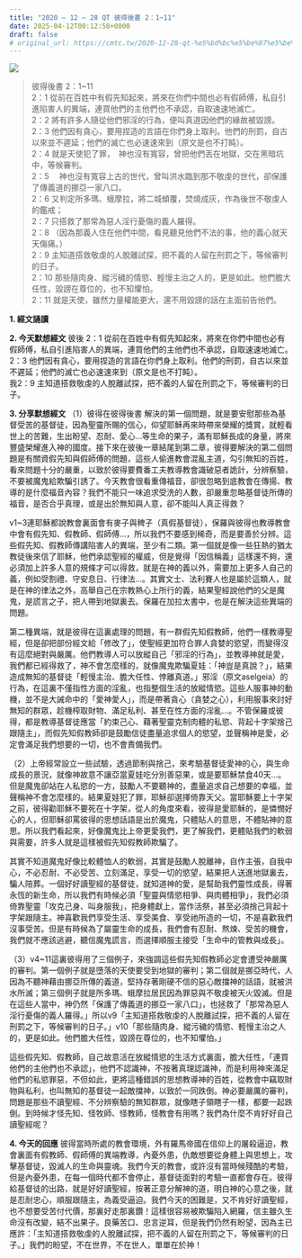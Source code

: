 ```yaml
---
title: "2020 – 12 – 28 QT 彼得後書 2：1~11"
date: 2025-04-12T00:12:58+0800
draft: false
# original_url: https://cmtc.tw/2020-12-28-qt-%e5%bd%bc%e5%be%97%e5%be%8c%e6%9b%b8-2%ef%bc%9a111
---
```


![](/images/qt.jpg)
> 彼得後書 2：1\~11  
> 2：1 從前在百姓中有假先知起來，將來在你們中間也必有假師傅，私自引進陷害人的異端，連買他們的主他們也不承認，自取速速地滅亡。  
> 2：2 將有許多人隨從他們邪淫的行為，便叫真道因他們的緣故被毀謗。  
> 2：3 他們因有貪心，要用捏造的言語在你們身上取利。他們的刑罰，自古以來並不遲延；他們的滅亡也必速速來到（原文是也不打盹）。  
> 2：4 就是天使犯了罪，　神也沒有寬容，曾把他們丟在地獄，交在黑暗坑中，等候審判。  
> 2：5 　神也沒有寬容上古的世代，曾叫洪水臨到那不敬虔的世代，卻保護了傳義道的挪亞一家八口。  
> 2：6 又判定所多瑪、蛾摩拉，將二城傾覆，焚燒成灰，作為後世不敬虔人的鑑戒；  
> 2：7 只搭救了那常為惡人淫行憂傷的義人羅得。  
> 2：8 （因為那義人住在他們中間，看見聽見他們不法的事，他的義心就天天傷痛。）  
> 2：9 主知道搭救敬虔的人脫離試探，把不義的人留在刑罰之下，等候審判的日子。  
> 2：10 那些隨肉身、縱污穢的情慾、輕慢主治之人的，更是如此。他們膽大任性，毀謗在尊位的，也不知懼怕。  
> 2：11 就是天使，雖然力量權能更大，還不用毀謗的話在主面前告他們。

**1. 經文誦讀**

**2.  今天默想經文**
彼後 2：1 從前在百姓中有假先知起來，將來在你們中間也必有假師傅，私自引進陷害人的異端，連買他們的主他們也不承認，自取速速地滅亡。  
2：3 他們因有貪心，要用捏造的言語在你們身上取利。他們的刑罰，自古以來並不遲延；他們的滅亡也必速速來到（原文是也不打盹）。  
我2：9 主知道搭救敬虔的人脫離試探，把不義的人留在刑罰之下，等候審判的日子。

**3. 分享默想經文**
（1）彼得在彼得後書 解決的第一個問題，就是要安慰那些為基督受苦的基督徒，因為聖靈所賜的信心，仰望耶穌再來時帶來榮耀的獎賞，就輕看世上的苦難，生出盼望、忍耐、愛心…等生命的果子，滿有耶穌長成的身量，將來豐盛榮耀進入神的國度。接下來在彼後一章結尾到第二章，彼得要解決的第二個問題是有關資假先知與假師傅的問題，這些人偷進教會混亂主道，勾引無知的百姓，看來問題十分的嚴重，以致於彼得要費番工夫教導教會識破惡者詭計，分辨察驗，不要被魔鬼給欺騙引誘了。今天教會很看重傳福音，卻很忽略到底教會在傳揚、教導的是什麼福音內容？我們不能只一味追求受洗的人數，卻嚴重忽略基督徒所傳的福音，是否合乎真理，或是出於無知與人意，卻不能叫人真正得救？

v1\~3連耶穌都說教會裏面會有麥子與稗子（真假基督徒），保羅與彼得也教導教會中會有假先知、假教師、假師傅…，所以我們不要感到稀奇，而是要善於分辨。這些假先知、假教師傳講陷害人的異端，至少有二類。第一個就是像一些狂熱的猶太教徒後來信了耶穌，他們承認聖經的權威，但是覺得「因信稱義」這樣還不夠，還必須加上許多人意的規條才可以得救，就是在神的義以外，需要加上更多人自己的義，例如受割禮、守安息日、行律法…。其實文士、法利賽人也是屬於這類人，就是在神的律法之外，高舉自己在宗教熱心上所行的義，結果聖經說他們的父是魔鬼，是謊言之子，把人帶到地獄裏去。保羅在加拉太書中，也是在解決這些異端的問題。

第二種異端，就是彼得在這裏處理的問題，有一群假先知假教師，他們一樣教導聖經，但是卻把部份經文給「修改了」，使聖經更加符合罪人貪婪的慾望，而變得沒有這麼絕對與嚴厲。他們教導人可以放縱自己「邪淫的行為」，並教導神就是愛，我們都已經得救了，神不會怎麼樣的，就像魔鬼欺騙夏娃：「神豈是真說？」，結果造成無知的基督徒「輕慢主治、膽大任性、悖離真道。」邪淫（原文aselgeia）的行為，在這裏不僅指性方面的淫亂，也指整個生活的放縱情慾。這些人服事神的動機，並不是大誡命中的「愛神愛人」，而是帶著貪心（貪婪之心），利用服事來討好無知的群眾，趁機榨取財物、滿足私利、甚至在性方面的淫亂…。不管保羅或彼得，都是教導基督徒應當「約束己心、藉著聖靈克制肉體的私慾、背起十字架捨己跟隨主」，而假先知假教師卻是鼓勵信徒盡量追求個人的慾望，並聲稱神是愛，必定會滿足我們想要的一切，也不會責備我們。

（2）上帝經常設立一些試驗，透過節制與捨己，來考驗基督徒愛神的心，與生命成長的景況，就像神故意不讓亞當夏娃吃分別善惡果，或是要耶穌禁食40天…。但是魔鬼卻站在人私慾的一方，鼓勵人不要聽神的，盡量追求自己想要的幸福，並聲稱神不會怎麼樣的。結果夏娃犯了罪，耶穌卻選擇倚靠天父。當耶穌要上十字架之前，彼得勸耶穌不要死在十字架，從人的角度來看，彼得是愛耶穌的，是憐憫好心的人，但耶穌卻罵彼得的思想話語是出於魔鬼，只體貼人的意思，不體貼神的意思。所以我們看起來，好像魔鬼比上帝更愛我們，更了解我們，更體貼我們的軟弱與需要，許多人就是這樣被假先知假教師欺騙了。

其實不知道魔鬼好像比較體恤人的軟弱，其實是鼓勵人脫離神，自作主張，自我中心，不必忍耐、不必受苦、立刻滿足，享受一切的慾望，結果把人送進地獄裏去，騙人陪葬。一個好好讀聖經的基督徒，就知道神的愛，是幫助我們靈性成長，得著永恆的新生命，所以我們有時候必須「聖靈與情慾相爭、與肉體相爭」，我們必須倚靠聖靈「攻克己身、叫身服我」，把身體獻上，當作活祭，甚至必須捨己背起十字架跟隨主。神喜歡我們享受生活、享受美食、享受祂所造的一切，不是喜歡我們沒事受苦。但是有時候為了屬靈生命的成長，我們會有忍耐、熬煉、受苦的機會，我們就不應該逃避，聽信魔鬼謊言，而選擇順服主接受「生命中的管教與成長」。

（3）v4\~11這裏彼得用了三個例子，來強調這些假先知假教師必定會遭受神嚴厲的審判。第一個例子就是墮落的天使要受到地獄的審判；第二個就是挪亞時代，人因為不聽神藉由挪亞所傳的義道，堅持存著剛硬不信的惡心敵擋神的話語，就被洪水所滅；第三個例子就是所多瑪、蛾摩拉居民因為罪惡與不敬虔被天火毀滅。但是在這些人當中，神仍然「保護了傳義道的挪亞一家八口」，也拯救了「那常為惡人淫行憂傷的義人羅得。」所以v9「主知道搭救敬虔的人脫離試探，把不義的人留在刑罰之下，等候審判的日子。」v10「那些隨肉身、縱污穢的情慾、輕慢主治之人的，更是如此。他們膽大任性，毀謗在尊位的，也不知懼怕。」

這些假先知、假教師，自己故意活在放縱情慾的生活方式裏面，膽大任性，「連買他們的主他們也不承認」，他們不認識神，不按著真理認識神，而是利用神來滿足他們的私慾罪惡，不但如此，更將這種錯誤的思想教導神的百姓，從教會中竊取財物與私利，也叫無知的基督徒一起敵擋神，以致於一同跌倒。神必要嚴厲的審判，問題是那些不讀聖經、不分辨察驗的無知群眾，就像瞎子領瞎子一樣，都要一起跌倒。到時候才怪先知、怪牧師、怪教師，怪教會有用嗎？我們為什麼不肯好好自己讀聖經呢？

**4. 今天的回應**
彼得當時所處的教會環境，外有羅馬帝國在信仰上的屠殺逼迫，教會裏面有假教師、假師傅的異端教導，內憂外患，仇敵想要從身體上與思想上，攻擊基督徒，毀滅人的生命與靈魂。我們今天的教會，或許沒有當時候殘酷的考驗，但是內憂外患，在每一個時代都不會停止，基督徒面對的考驗一直都會存在。彼得給基督徒的出路，就是好好讀聖經，按著正意分解神的道，明白神的心意之後，就是忍耐忠心，順服跟隨主，為義受逼迫。我們今天的困難是，又不肯好好讀聖經，也不想要受苦付代價，那裏好走那裏鑽！這樣很容易被欺騙陷入網羅，信主雖久生命沒有改變，結不出果子。良藥苦口、忠言逆耳，但是我們仍然有盼望，因為主已應許：「主知道搭救敬虔的人脫離試探，把不義的人留在刑罰之下，等候審判的日子。」我們的盼望，不在世界，不在世人，單單在於神！
